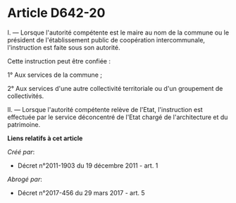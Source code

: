 # Article D642-20

I. ― Lorsque l'autorité compétente est le maire au nom de la commune ou le président de l'établissement public de coopération
intercommunale, l'instruction est faite sous son autorité. 

Cette instruction peut être confiée : 

1° Aux services de la commune ; 

2° Aux services d'une autre collectivité territoriale ou d'un groupement de collectivités. 

II. ― Lorsque l'autorité compétente relève de l'Etat, l'instruction est effectuée par le service déconcentré de l'Etat chargé
de l'architecture et du patrimoine.

**Liens relatifs à cet article**

_Créé par_:

  - Décret n°2011-1903 du 19 décembre 2011 - art. 1

_Abrogé par_:

  - Décret n°2017-456 du 29 mars 2017 - art. 5
